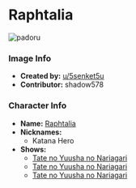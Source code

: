# Raphtalia

![padoru](https://raw.githubusercontent.com/shadow578/Padoru-Padoru/master/Padoru/shield-hero-raphtalia.png "Raphtalia")

### Image Info
* **Created by:**    [u/5senket5u](https://www.reddit.com/r/Padoru/comments/dalq1n/i_see_some_request_here_so_i_made_one_for_here/)
* **Contributor:**   shadow578

### Character Info
* **Name:**   [Raphtalia](https://myanimelist.net/character/112893)
* **Nicknames:**
  * Katana Hero
* **Shows:**
  * [Tate no Yuusha no Nariagari](https://myanimelist.net/anime/35790/Tate_no_Yuusha_no_Nariagari)
  * [Tate no Yuusha no Nariagari](https://myanimelist.net/manga/67615/Tate_no_Yuusha_no_Nariagari)
  * [Tate no Yuusha no Nariagari](https://myanimelist.net/manga/67617/Tate_no_Yuusha_no_Nariagari)
